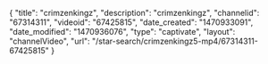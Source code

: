 {
    "title": "crimzenkingz",
    "description": "crimzenkingz",
    "channelid": "67314311",
    "videoid": "67425815",
    "date_created": "1470933091",
    "date_modified": "1470936076",
    "type": "captivate",
    "layout": "channelVideo",
    "url": "\/star-search\/crimzenkingz5-mp4\/67314311-67425815"
}